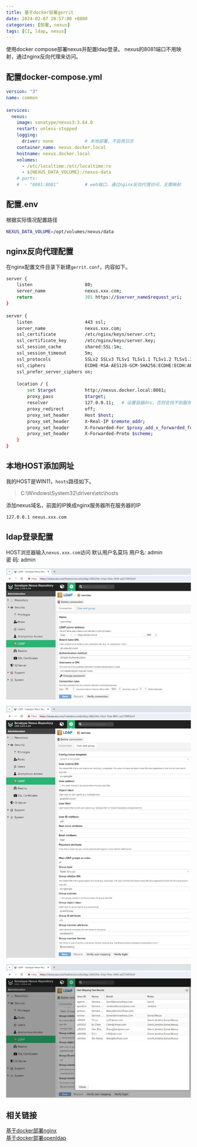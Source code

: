 ```yaml
---
title: 基于docker部署gerrit
date: 2024-02-07 20:57:00 +0800
categories: [部署, nexus]
tags: [CI, ldap, nexus]
---
```

使用docker compose部署nexus并配置ldap登录。
nexus的8081端口不用映射，通过nginx反向代理来访问。
## 配置docker-compose.yml
```yaml
version: "3"
name: common

services:
  nexus:
    image: sonatype/nexus3:3.64.0
    restart: unless-stopped
    logging:
      driver: none            # 本地部署，不启用日志
    container_name: nexus.docker.local
    hostname: nexus.docker.local
    volumes:
      - /etc/localtime:/etc/localtime:ro
      - ${NEXUS_DATA_VOLUME}:/nexus-data
    # ports:
    #  - "8081:8081"          # web端口，通过nginx反向代理访问，无需映射
```
## 配置.env
根据实际情况配置路径
```sh
NEXUS_DATA_VOLUME=/opt/volumes/nexus/data
```
## nginx反向代理配置
在nginx配置文件目录下新建`gerrit.conf`，内容如下。
```sh
server {
    listen                    80;
    server_name               nexus.xxx.com;
    return                    301 https://$server_name$request_uri;
}

server {
    listen                    443 ssl;
    server_name               nexus.xxx.com;
    ssl_certificate           /etc/nginx/keys/server.crt;
    ssl_certificate_key       /etc/nginx/keys/server.key;
    ssl_session_cache         shared:SSL:1m;
    ssl_session_timeout       5m;
    ssl_protocols             SSLv2 SSLv3 TLSv1 TLSv1.1 TLSv1.2 TLSv1.3;
    ssl_ciphers               ECDHE-RSA-AES128-GCM-SHA256:ECDHE:ECDH:AES:HIGH:!NULL:!aNULL:!MD5:!ADH:!RC4;
    ssl_prefer_server_ciphers on;

    location / {
        set $target           http://nexus.docker.local:8081;
        proxy_pass            $target;
        resolver              127.0.0.11;   # 设置容器dns，否则会找不到服务器
        proxy_redirect        off; 
        proxy_set_header      Host $host; 
        proxy_set_header      X-Real-IP $remote_addr; 
        proxy_set_header      X-Forwarded-For $proxy_add_x_forwarded_for;
        proxy_set_header      X-Forwarded-Proto $scheme;
    }
}
```
## 本地HOST添加网址
我的HOST是WIN11，`hosts`路径如下。
> C:\Windows\System32\drivers\etc\hosts

添加nexus域名，前面的IP换成nginx服务器所在服务器的IP
```sh
127.0.0.1 nexus.xxx.com
```
## ldap登录配置
HOST浏览器输入`nexus.xxx.com`访问
默认用户名莫玛
用户名: admin  
密  码: admin  

![Desktop View](/static/images/202402/20240207_05.jpg)  

![Desktop View](/static/images/202402/20240207_06.jpg)

![Desktop View](/static/images/202402/20240207_07.jpg)

## 相关链接
[基于docker部署nginx](/posts/基于docker部署nginx/)  
[基于docker部署openldap](/posts/基于docker部署openldap/)  
